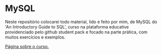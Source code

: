 # MySQL
Neste repositório colocarei todo material, lido e feito por mim, de MySQL do 'An Introductory Guide to SQL', curso na plataforma educative providenciado pelo github student pack e focado na parte prática, com muitos exercícios e exemplos.

[Página sobre o curso.](https://www.educative.io/courses/introductory-guide-to-sql)
